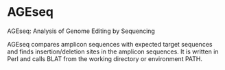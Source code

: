# AGEseq
AGEseq: Analysis of Genome Editing by Sequencing

AGEseq compares amplicon sequences with expected target sequences and finds insertion/deletion sites in the amplicon sequences.  It is written in Perl and calls BLAT from the working directory or environment PATH.

